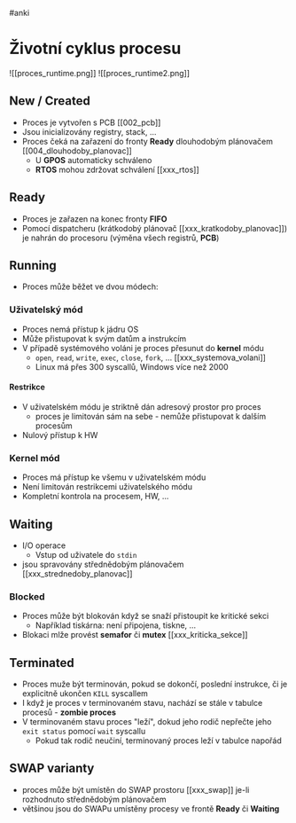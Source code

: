 #anki
# Životní cyklus procesu
![[proces_runtime.png]]
![[proces_runtime2.png]]
## New / Created
- Proces je vytvořen s PCB [[002_pcb]]
- Jsou inicializovány registry, stack, ...
- Proces čeká na zařazení do fronty **Ready** dlouhodobým plánovačem [[004_dlouhodoby_planovac]]
	- U **GPOS** automaticky schváleno
	- **RTOS** mohou zdržovat schválení [[xxx_rtos]]
## Ready 
- Proces je zařazen na konec fronty **FIFO**
- Pomocí dispatcheru (krátkodobý plánovač [[xxx_kratkodoby_planovac]]) je nahrán do procesoru (výměna všech registrů, **PCB**)

## Running
- Proces může běžet ve dvou módech:

### Uživatelský mód
- Proces nemá přístup k jádru OS
- Může přistupovat k svým datům a instrukcím
- V případě systémového voláni je proces přesunut do **kernel** módu
	- `open`, `read`, `write`, `exec`, `close`, `fork`, ... [[xxx_systemova_volani]]
	- Linux má přes 300 syscallů, Windows více než 2000

#### Restrikce
- V uživatelském módu je striktně dán adresový prostor pro proces
	- proces je limitován sám na sebe - nemůže přistupovat k dalším procesům
- Nulový přístup k HW

### Kernel mód
- Proces má přístup ke všemu v uživatelském módu
- Není limitován restrikcemi uživatelského módu
- Kompletní kontrola na procesem, HW, ...

## Waiting
- I/O operace
	- Vstup od uživatele do `stdin`
- jsou spravovány střednědobým plánovačem [[xxx_strednedoby_planovac]]
### Blocked
- Proces může být blokován když se snaží přistoupit ke kritické sekci
	- Například tiskárna: není připojena, tiskne, ...
- Blokaci mlže provést **semafor** či **mutex** [[xxx_kriticka_sekce]]

## Terminated
- Proces muže být terminován, pokud se dokončí, poslední instrukce, či je explicitně ukončen `KILL` syscallem
- I když je proces v terminovaném stavu, nachází se stále v tabulce procesů - **zombie proces**
- V terminovaném stavu proces "leží", dokud jeho rodič nepřečte jeho `exit status` pomocí `wait` syscallu
	- Pokud tak rodič neučiní, terminovaný proces leží v tabulce napořád

## SWAP varianty
- proces může být umístěn do SWAP prostoru [[xxx_swap]] je-li rozhodnuto střednědobým plánovačem
- většinou jsou do SWAPu umístěny procesy ve frontě **Ready** či **Waiting**
